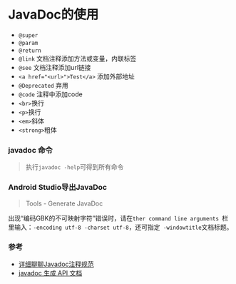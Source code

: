 # JavaDoc的使用

* `@super`
* `@param`
* `@return`
* `@link` 文档注释添加方法或变量，内联标签
* `@see` 文档注释添加url链接
* `<a href="<url>">Test</a>` 添加外部地址
* `@Deprecated` 弃用
* `@code` 注释中添加code
* `<br>`换行
* `<p>`换行
* `<em>`斜体
* `<strong>`粗体

### **javadoc 命令**

> 执行`javadoc -help`可得到所有命令

### Android Studio导出JavaDoc

> Tools - Generate JavaDoc

出现“编码GBK的不可映射字符”错误时，请在`ther command line arguments `栏里输入：`-encoding utf-8 -charset utf-8`，还可指定` -windowtitle`文档标题。

### 参考
* [详细聊聊Javadoc注释规范](https://blog.csdn.net/garfielder007/article/details/54959597)
* [javadoc 生成 API 文档](https://www.zfl9.com/java-javadoc.html)